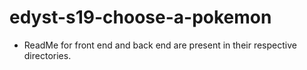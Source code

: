 # edyst-s19-choose-a-pokemon

* ReadMe for front end and back end are present in their respective directories.

